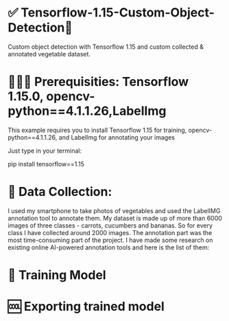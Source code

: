 # ✅ Tensorflow-1.15-Custom-Object-Detection📸
Custom object detection with Tensorflow 1.15 and custom collected &amp; annotated vegetable dataset. 

# 👨🏻‍💻 Prerequisities: Tensorflow 1.15.0, opencv-python==4.1.1.26,LabelImg
This example requires you to install Tensorflow 1.15 for training, opencv-python==4.1.1.26, and LabelImg for annotating your images

Just type in your terminal:

pip install tensorflow==1.15


# 📸 Data Collection:
I used my smartphone to take photos of vegetables and used the LabelIMG annotation tool to annotate them. My dataset is made up of more than 6000 images of three classes - carrots, cucumbers and bananas. So for every class I have collected around 2000 images. The annotation part was the most time-consuming part of the project. I have made some research on existing online AI-powered annotation tools and here is the list of them: 



# 💪 Training Model


# 🆒 Exporting trained model




